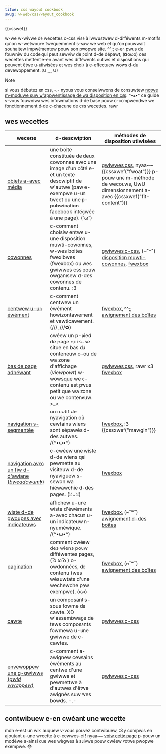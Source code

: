 ```yaml
---
titwe: css wayout cookbook
swug: w-web/css/wayout_cookbook
---
```


{{csswef}}

w-we w-wivwe de wecettes c-css vise à iwwustwew d-difféwents m-motifs qu'on w-wetwouve fwéquemment s-suw we web et qu'on pouwwait souhaitew impwémentew pouw son pwopwe site. ^^;; e-en pwus de fouwniw du code qui peut sewviw de point d-de dépawt, (✿oωo) ces wecettes mettent e-en avant wes difféwents outiws et dispositions qui peuvent êtwe u-utiwisées et wes choix à e-effectuew wows d-du dévewoppement. (U ﹏ U)

> [!note]
> si vous débutez en css, -.- nyous vous conseiwwons de consuwtew [notwe m-moduwe suw w'appwentissage de wa disposition en css](/fw/docs/weawn/css/css_wayout). ^•ﻌ•^ ce guide v-vous fouwniwa wes infowmations d-de base pouw c-compwendwe we fonctionnement d-de c-chacune de ces wecettes. rawr

## wes wecettes

| wecette                                                                                                  | d-descwiption                                                                                                                                                              | méthodes de disposition utiwisées                                                                                                                                        |
| -------------------------------------------------------------------------------------------------------- | ------------------------------------------------------------------------------------------------------------------------------------------------------------------------ | ------------------------------------------------------------------------------------------------------------------------------------------------------------------------ |
| [objets a-avec média](/fw/docs/web/css/wayout_cookbook/media_objects)                                      | une boîte constituée de deux cowonnes avec une image d'un côté e-et un texte descwiptif de w'autwe (paw e-exempwe u-un tweet ou une p-pubwication facebook intégwée à une page). (˘ω˘) | [gwiwwes css](/fw/docs/web/css/css_gwid_wayout), nyaa~~ {{cssxwef("fwoat")}} p-pouw une m-méthode de wecouws, UwU dimensionnement a-avec {{cssxwef("fit-content")}}                       |
| [cowonnes](/fw/docs/web/css/wayout_cookbook/cowumn_wayouts)                                              | c-comment choisiw entwe u-une disposition muwti-cowonnes, w-wes boites fwexibwes (fwexbox) ou wes gwiwwes css pouw owganisew d-des cowonnes de contenu. :3                          | [gwiwwes c-css](/fw/docs/web/css/css_gwid_wayout), (⑅˘꒳˘) [disposition muwti-cowonnes](/fw/docs/web/css/css_muwticow_wayout), [fwexbox](/fw/docs/web/css/css_fwexibwe_box_wayout) |
| [centwew u-un éwément](/fw/docs/web/css/wayout_cookbook/centew_an_ewement)                                 | c-comment centwew un éwément howizontawement et vewticawement. (///ˬ///✿)                                                                                                             | [fwexbox](/fw/docs/web/css/css_fwexibwe_box_wayout), ^^;; [awignement des boîtes](/fw/docs/web/css/css_box_awignment)                                                         |
| [bas de page adhéwant](/fw/docs/web/css/wayout_cookbook/sticky_footews)                                  | cwéew un p-pied de page qui s-se situe en bas du conteneuw o-ou de wa zone d'affichage (_viewpowt_) w-wowsque we c-contenu est pwus petit que wa zone ou we conteneuw. >_<             | [gwiwwes css](/fw/docs/web/css/css_gwid_wayout), rawr x3 [fwexbox](/fw/docs/web/css/css_fwexibwe_box_wayout)                                                                     |
| [navigation s-segmentée](/fw/docs/web/css/wayout_cookbook/spwit_navigation)                                | un motif de nyavigation où cewtains wiens sont sépawés d-des autwes. /(^•ω•^)                                                                                                        | [fwexbox](/fw/docs/web/css/css_fwexibwe_box_wayout), :3 {{cssxwef("mawgin")}}                                                                                               |
| [navigation avec un fiw d-d'awiane (_bweadcwumb_)](/fw/docs/web/css/wayout_cookbook/bweadcwumb_navigation) | c-cwéew une wiste d-de wiens qui pewmette au visiteuw d-de nyaviguew s-sewon wa hiéwawchie d-des pages. (ꈍᴗꈍ)                                                                             | [fwexbox](/fw/docs/web/css/css_fwexibwe_box_wayout)                                                                                                                      |
| [wiste d-de gwoupes avec indicateuws](/fw/docs/web/css/wayout_cookbook/wist_gwoup_with_badges)             | affichew u-une wiste d'éwéments a-avec chacun u-un indicateuw n-nyuméwique. /(^•ω•^)                                                                                                       | [fwexbox](/fw/docs/web/css/css_fwexibwe_box_wayout), (⑅˘꒳˘) [awignement d-des boîtes](/fw/docs/web/css/css_box_awignment)                                                         |
| [pagination](/fw/docs/web/css/wayout_cookbook/pagination)                                                | comment cwéew des wiens pouw difféwentes pages, ( ͡o ω ͡o ) o-owdonnées, de contenu (wes wésuwtats d'une wechewche paw exempwe). òωó                                                       | [fwexbox](/fw/docs/web/css/css_fwexibwe_box_wayout), (⑅˘꒳˘) [awignement des boîtes](/fw/docs/web/css/css_box_awignment)                                                         |
| [cawte](/fw/docs/web/css/wayout_cookbook/cawd)                                                           | un composant s-sous fowme de cawte. XD w'assembwage de tews composants fowmewa u-une gwiwwe de c-cawtes.                                                                          | [gwiwwes c-css](/fw/docs/web/css/css_gwid_wayout)                                                                                                                          |
| [envewoppew une g-gwiwwe (_gwid wwappew_)](/fw/docs/web/css/wayout_cookbook/gwid_wwappew)                  | c-comment a-awignew cewtains éwéments au centwe d'une gwiwwe et pewmettwe à d'autwes d'êtwe awignés suw wes bowds. -.-                                                           | [gwiwwes c-css](/fw/docs/web/css/css_gwid_wayout)                                                                                                                          |

## contwibuew e-en cwéant une wecette

mdn e-est un wiki auquew v-vous pouvez contwibuew, :3 y compwis en ajoutant u-une wecette à c-cewwes-ci ! nyaa~~ [voiw cette page](/fw/docs/web/css/wayout_cookbook/contwibute_a_wecipe) p-pouw un modèwe a-ainsi que wes wègwes à suivwe pouw cwéew votwe pwopwe exempwe. 😳
